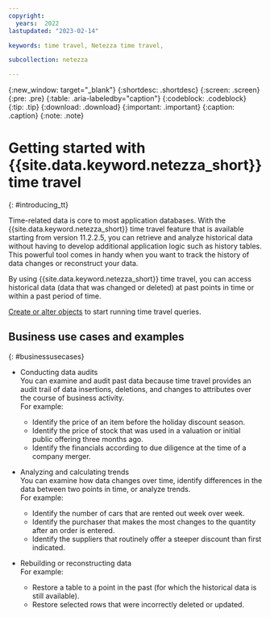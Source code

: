 ```yaml
---
copyright:
  years:  2022
lastupdated: "2023-02-14"

keywords: time travel, Netezza time travel,

subcollection: netezza

---
```


{:new_window: target="_blank"}
{:shortdesc: .shortdesc}
{:screen: .screen}
{:pre: .pre}
{:table: .aria-labeledby="caption"}
{:codeblock: .codeblock}
{:tip: .tip}
{:download: .download}
{:important: .important}
{:caption: .caption}
{:note: .note}

# Getting started with {{site.data.keyword.netezza_short}} time travel
{: #introducing_tt}

Time-related data is core to most application databases. With the {{site.data.keyword.netezza_short}} time travel feature that is available starting from version 11.2.2.5, you can retrieve and analyze historical data without having to develop additional application logic such as history tables. This powerful tool comes in handy when you want to track the history of data changes or reconstruct your data.

By using {{site.data.keyword.netezza_short}} time travel, you can access historical data (data that was changed or deleted) at past points in time or within a past period of time.

[Create or alter objects](/docs/netezza?topic=netezza-enablingdisabling_tt) to start running time travel queries.

## Business use cases and examples
{: #businessusecases}

- Conducting data audits  
    You can examine and audit past data because time travel provides an audit trail of data insertions, deletions, and changes to attributes over the course of business activity.  
    For example:

    - Identify the price of an item before the holiday discount season.
    - Identify the price of stock that was used in a valuation or initial public offering three months ago.
    - Identify the financials according to due diligence at the time of a company merger.

- Analyzing and calculating trends  
    You can examine how data changes over time, identify differences in the data between two points in time, or analyze trends.  
    For example:

    - Identify the number of cars that are rented out week over week.
    - Identify the purchaser that makes the most changes to the quantity after an order is entered.
    - Identify the suppliers that routinely offer a steeper discount than first indicated.

- Rebuilding or reconstructing data  
    For example:

    - Restore a table to a point in the past (for which the historical data is still available).
    - Restore selected rows that were incorrectly deleted or updated.
